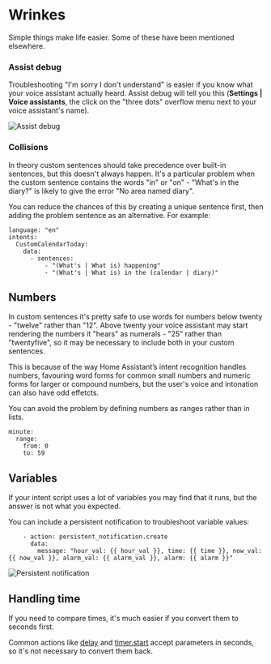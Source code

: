 # Wrinkes

Simple things make life easier. Some of these have been mentioned elsewhere.

### Assist debug

Troubleshooting "I'm sorry I don't understand" is easier if you know what your voice assistant actually heard. Assist debug will tell you this (**Settings | Voice assistants**, the click on the "three dots" overflow menu next to your voice assistant's name).

![Assist debug](https://github.com/jackjourneyman/custom-sentences-and-intents-in-Home-Assistant/blob/main/assist_debug.png)

### Collisions

In theory custom sentences should take precedence over built-in sentences, but this doesn't always happen. It's a particular problem when the custom sentence contains the words "in" or "on" - "What's in the diary?" is likely to give the error "No area named diary".

You can reduce the chances of this by creating a unique sentence first, then adding the problem sentence as an alternative. For example:
```
language: "en"
intents:
  CustomCalendarToday:
    data:
      - sentences:
          - "(What's | What is) happening"
          - "(What's | What is) in the (calendar | diary)"
```
## Numbers

In custom sentences it's pretty safe to use words for numbers below twenty - "twelve" rather than "12". Above twenty your voice assistant may start rendering the numbers it "hears" as numerals - "25" rather than "twentyfive", so it may be necessary to include both in your custom sentences.

This is because of the way Home Assistant’s intent recognition handles numbers, favouring word forms for common small numbers and numeric forms for larger or compound numbers, but the user's voice and intonation can also have odd effetcts.

You can avoid the problem by defining numbers as ranges rather than in lists.
```
minute:
  range:
    from: 0
    to: 59
```

## Variables

If your intent script uses a lot of variables you may find that it runs, but the answer is not what you expected.

You can include a persistent notification to troubleshoot variable values:
```
    - action: persistent_notification.create
      data:
        message: "hour_val: {{ hour_val }}, time: {{ time }}, now_val: {{ now_val }}, alarm_val: {{ alarm_val }}, alarm: {{ alarm }}"

```
![Persistent notification](https://github.com/jackjourneyman/custom-sentences-and-intents-in-Home-Assistant/blob/main/notification.png)


## Handling time

If you need to compare times, it's much easier if you convert them to seconds first.

Common actions like [delay](https://www.home-assistant.io/docs/scripts/#wait-for-time-to-pass-delay) and [timer.start](https://www.home-assistant.io/integrations/timer/) accept parameters in seconds, so it's not necessary to convert them back.
